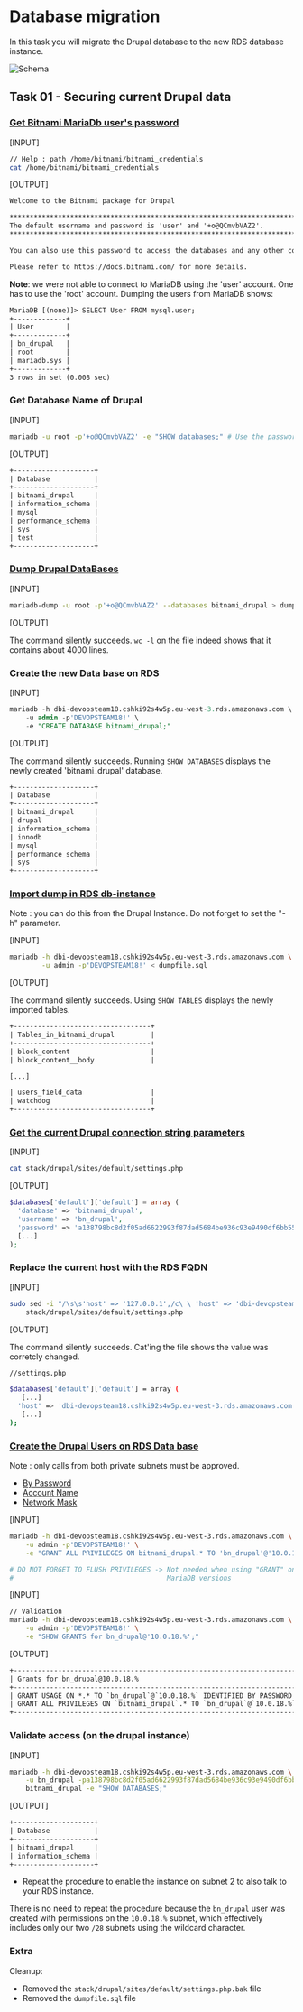 # Database migration

In this task you will migrate the Drupal database to the new RDS database
instance.

![Schema](./img/CLD_AWS_INFA.PNG)

<!-- Open the SSH tunnel to the Drupal machine : -->
<!-- ssh devopsteam18@15.188.43.46 -i ~/.ssh/CLD_KEY_DMZ_DEVOPSTEAM18.pem -NvL 1337:10.0.18.10:22 -->
<!-- ssh bitnami@localhost -p 1337 -i .ssh/CLD_KEY_DRUPAL_DEVOPSTEAM18.pem -->

## Task 01 - Securing current Drupal data

### [Get Bitnami MariaDb user's password](https://docs.bitnami.com/aws/faq/get-started/find-credentials/)

\[INPUT\]

```bash
// Help : path /home/bitnami/bitnami_credentials
cat /home/bitnami/bitnami_credentials
```

\[OUTPUT\]

```txt
Welcome to the Bitnami package for Drupal

******************************************************************************
The default username and password is 'user' and '+o@QCmvbVAZ2'.
******************************************************************************

You can also use this password to access the databases and any other component the stack includes.

Please refer to https://docs.bitnami.com/ for more details.
```

**Note**: we were not able to connect to MariaDB using the 'user' account. One
has to use the 'root' account. Dumping the users from MariaDB shows:

```txt
MariaDB [(none)]> SELECT User FROM mysql.user;
+-------------+
| User        |
+-------------+
| bn_drupal   |
| root        |
| mariadb.sys |
+-------------+
3 rows in set (0.008 sec)
```

### Get Database Name of Drupal

\[INPUT\]

```bash
mariadb -u root -p'+o@QCmvbVAZ2' -e "SHOW databases;" # Use the password from the previous step
```

\[OUTPUT\]

```txt
+--------------------+
| Database           |
+--------------------+
| bitnami_drupal     |
| information_schema |
| mysql              |
| performance_schema |
| sys                |
| test               |
+--------------------+
```

### [Dump Drupal DataBases](https://mariadb.com/kb/en/mariadb-dump/)

\[INPUT\]

```bash
mariadb-dump -u root -p'+o@QCmvbVAZ2' --databases bitnami_drupal > dumpfile.sql
```

\[OUTPUT\]

The command silently succeeds. `wc -l` on the file indeed shows that it contains
about 4000 lines.

### Create the new Data base on RDS

\[INPUT\]

```sql
mariadb -h dbi-devopsteam18.cshki92s4w5p.eu-west-3.rds.amazonaws.com \
    -u admin -p'DEVOPSTEAM18!' \
    -e "CREATE DATABASE bitnami_drupal;"
```

\[OUTPUT\]

The command silently succeeds. Running `SHOW DATABASES` displays the newly
created 'bitnami_drupal' database.

```txt
+--------------------+
| Database           |
+--------------------+
| bitnami_drupal     |
| drupal             |
| information_schema |
| innodb             |
| mysql              |
| performance_schema |
| sys                |
+--------------------+
```

### [Import dump in RDS db-instance](https://mariadb.com/kb/en/restoring-data-from-dump-files/)

Note : you can do this from the Drupal Instance. Do not forget to set the "-h"
parameter.

\[INPUT\]

```bash
mariadb -h dbi-devopsteam18.cshki92s4w5p.eu-west-3.rds.amazonaws.com \
        -u admin -p'DEVOPSTEAM18!' < dumpfile.sql
```

\[OUTPUT\]

The command silently succeeds. Using `SHOW TABLES` displays the newly imported
tables.

```txt
+----------------------------------+
| Tables_in_bitnami_drupal         |
+----------------------------------+
| block_content                    |
| block_content__body              |

[...]

| users_field_data                 |
| watchdog                         |
+----------------------------------+
```

### [Get the current Drupal connection string parameters](https://www.drupal.org/docs/8/api/database-api/database-configuration)

\[INPUT\]

```bash
cat stack/drupal/sites/default/settings.php
```

\[OUTPUT\]

```php
$databases['default']['default'] = array (
  'database' => 'bitnami_drupal',
  'username' => 'bn_drupal',
  'password' => 'a138798bc8d2f05ad6622993f87dad5684be936c93e9490df6bb5523bda52eba',
  [...]
);
```

### Replace the current host with the RDS FQDN

\[INPUT\]

```bash
sudo sed -i "/\s\s'host' => '127.0.0.1',/c\ \ 'host' => 'dbi-devopsteam18.cshki92s4w5p.eu-west-3.rds.amazonaws.com'," \
    stack/drupal/sites/default/settings.php
```

\[OUTPUT\]

The command silently succeeds. Cat'ing the file shows the value was corretcly
changed.

```bash
//settings.php

$databases['default']['default'] = array (
   [...] 
  'host' => 'dbi-devopsteam18.cshki92s4w5p.eu-west-3.rds.amazonaws.com',
   [...] 
);
```

### [Create the Drupal Users on RDS Data base](https://mariadb.com/kb/en/create-user/)

Note : only calls from both private subnets must be approved.

- [By Password](https://mariadb.com/kb/en/create-user/#identified-by-password)
- [Account Name](https://mariadb.com/kb/en/create-user/#account-names)
- [Network Mask](https://cric.grenoble.cnrs.fr/Administrateurs/Outils/CalculMasque/)

\[INPUT\]

```bash
mariadb -h dbi-devopsteam18.cshki92s4w5p.eu-west-3.rds.amazonaws.com \
    -u admin -p'DEVOPSTEAM18!' \
    -e "GRANT ALL PRIVILEGES ON bitnami_drupal.* TO 'bn_drupal'@'10.0.18.%' IDENTIFIED BY 'a138798bc8d2f05ad6622993f87dad5684be936c93e9490df6bb5523bda52eba';"

# DO NOT FORGET TO FLUSH PRIVILEGES -> Not needed when using "GRANT" on modern
#                                      MariaDB versions
```

\[INPUT\]

```bash
// Validation
mariadb -h dbi-devopsteam18.cshki92s4w5p.eu-west-3.rds.amazonaws.com \
    -u admin -p'DEVOPSTEAM18!' \
    -e "SHOW GRANTS for bn_drupal@'10.0.18.%';"
```

\[OUTPUT\]

```txt
+------------------------------------------------------------------------------------------------------------------+
| Grants for bn_drupal@10.0.18.%                                                                                   |
+------------------------------------------------------------------------------------------------------------------+
| GRANT USAGE ON *.* TO `bn_drupal`@`10.0.18.%` IDENTIFIED BY PASSWORD '*66C49CE3DDF87D93C5987E78A9111E4667BA465E' |
| GRANT ALL PRIVILEGES ON `bitnami_drupal`.* TO `bn_drupal`@`10.0.18.%`                                            |
+------------------------------------------------------------------------------------------------------------------+
```

### Validate access (on the drupal instance)

\[INPUT\]

```bash
mariadb -h dbi-devopsteam18.cshki92s4w5p.eu-west-3.rds.amazonaws.com \
    -u bn_drupal -pa138798bc8d2f05ad6622993f87dad5684be936c93e9490df6bb5523bda52eba \
    bitnami_drupal -e "SHOW DATABASES;"
```

\[OUTPUT\]

```txt
+--------------------+
| Database           |
+--------------------+
| bitnami_drupal     |
| information_schema |
+--------------------+
```

- Repeat the procedure to enable the instance on subnet 2 to also talk to your
  RDS instance.

There is no need to repeat the procedure because the `bn_drupal` user was
created with permissions on the `10.0.18.%` subnet, which effectively includes
only our two `/28` subnets using the wildcard character.

### Extra

Cleanup:

- Removed the `stack/drupal/sites/default/settings.php.bak` file
- Removed the `dumpfile.sql` file

<!-- Anything else to cleanup ? -->
